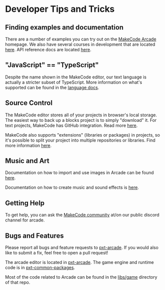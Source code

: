 # Developer Tips and Tricks

## Finding examples and documentation

There are a number of examples you can try out on the [MakeCode Arcade](@homeurl@) homepage.
We also have several courses in development that are located [here](/courses).
API reference docs are located [here](/reference).

## "JavaScript" == "TypeScript"

Despite the name shown in the MakeCode editor, our text language is actually a stricter subset of
TypeScript. More information on what's supported can be found in the [language docs](https://makecode.com/language).

## Source Control

The MakeCode editor stores all of your projects in browser's local storage. The
easiest way to back up a blocks project is to simply "download" it. For text
projects, MakeCode has GitHub integration. Read more [here](https://makecode.com/extensions/github-authoring).

MakeCode also supports "extensions" (libraries or packages) in projects, so it's possible to split your project
into multiple repositories or libraries. Find more information [here](https://makecode.com/extensions).

## Music and Art

Documentation on how to import and use images in Arcade can be found [here](/developer/images).

Documentation on how to create music and sound effects is [here](/developer/sound).

## Getting Help

To get help, you can ask the [MakeCode community](https://aka.ms/makecodecommunity) at/on our public discord channel for arcade.

## Bugs and Features

Please report all bugs and feature requests to [pxt-arcade](https://github.com/Microsoft/pxt-arcade/issues).
If you would also like to submit a fix, feel free to open a pull request!

The arcade editor is located in [pxt-arcade](https://github.com/Microsoft/pxt-arcade). The game engine and runtime code is in [pxt-common-packages](https://github.com/Microsoft/pxt-common-packages).

Most of the code related to Arcade can be found in the [libs/game](https://github.com/Microsoft/pxt-common-packages/tree/master/libs/game) directory of that repo.
